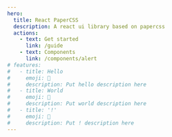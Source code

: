 ```yaml
---
hero:
  title: React PaperCSS
  description: A react ui library based on papercss
  actions:
    - text: Get started
      link: /guide
    - text: Components
      link: /components/alert
# features:
#   - title: Hello
#     emoji: 💎
#     description: Put hello description here
#   - title: World
#     emoji: 🌈
#     description: Put world description here
#   - title: '!'
#     emoji: 🚀
#     description: Put ! description here
---
```

